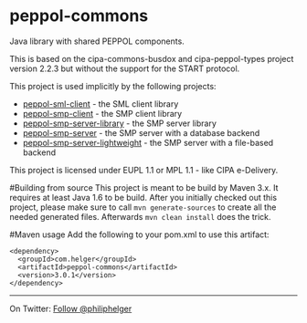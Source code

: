 # peppol-commons
Java library with shared PEPPOL components.

This is based on the cipa-commons-busdox and cipa-peppol-types project version 2.2.3 but without the support for the START protocol.

This project is used implicitly by the following projects:
  * [peppol-sml-client](https://github.com/phax/peppol-sml-client/) - the SML client library
  * [peppol-smp-client](https://github.com/phax/peppol-smp-client/) - the SMP client library
  * [peppol-smp-server-library](https://github.com/phax/peppol-smp-server-library/) - the SMP server library
  * [peppol-smp-server](https://github.com/phax/peppol-smp-server/) - the SMP server with a database backend
  * [peppol-smp-server-lightweight](https://github.com/phax/peppol-smp-server-lightweight/) - the SMP server with a file-based backend

This project is licensed under EUPL 1.1 or MPL 1.1 - like CIPA e-Delivery.

#Building from source
This project is meant to be build by Maven 3.x.
It requires at least Java 1.6 to be build.
After you initially checked out this project, please make sure to call `mvn generate-sources` to create all the needed generated files. Afterwards `mvn clean install` does the trick.

#Maven usage
Add the following to your pom.xml to use this artifact:
```
<dependency>
  <groupId>com.helger</groupId>
  <artifactId>peppol-commons</artifactId>
  <version>3.0.1</version>
</dependency>
```

---

On Twitter: <a href="https://twitter.com/philiphelger">Follow @philiphelger</a>
